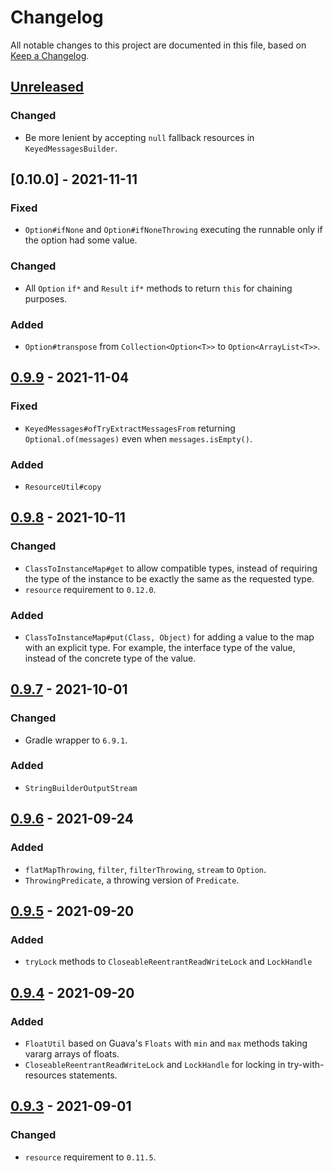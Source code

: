 # Changelog
All notable changes to this project are documented in this file, based on [Keep a Changelog](https://keepachangelog.com/en/1.0.0/).


## [Unreleased]
### Changed
- Be more lenient by accepting `null` fallback resources in `KeyedMessagesBuilder`.


## [0.10.0] - 2021-11-11
### Fixed
- `Option#ifNone` and `Option#ifNoneThrowing` executing the runnable only if the option had some value.

### Changed
- All `Option` `if*` and `Result` `if*` methods to return `this` for chaining purposes.

### Added
- `Option#transpose` from `Collection<Option<T>>` to `Option<ArrayList<T>>`.


## [0.9.9] - 2021-11-04
### Fixed
- `KeyedMessages#ofTryExtractMessagesFrom` returning `Optional.of(messages)` even when `messages.isEmpty()`.

### Added
- `ResourceUtil#copy`


## [0.9.8] - 2021-10-11
### Changed
- `ClassToInstanceMap#get` to allow compatible types, instead of requiring the type of the instance to be exactly the same as the requested type.
- `resource` requirement to `0.12.0`.

### Added
- `ClassToInstanceMap#put(Class, Object)` for adding a value to the map with an explicit type. For example, the interface type of the value, instead of the concrete type of the value.


## [0.9.7] - 2021-10-01
### Changed
- Gradle wrapper to `6.9.1`.

### Added
- `StringBuilderOutputStream`


## [0.9.6] - 2021-09-24
### Added
- `flatMapThrowing`, `filter`, `filterThrowing`, `stream` to `Option`.
- `ThrowingPredicate`, a throwing version of `Predicate`.


## [0.9.5] - 2021-09-20
### Added
- `tryLock` methods to `CloseableReentrantReadWriteLock` and `LockHandle`


## [0.9.4] - 2021-09-20
### Added
- `FloatUtil` based on Guava's `Floats` with `min` and `max` methods taking vararg arrays of floats.
- `CloseableReentrantReadWriteLock` and `LockHandle` for locking in try-with-resources statements.


## [0.9.3] - 2021-09-01
### Changed
- `resource` requirement to `0.11.5`.


[Unreleased]: https://github.com/metaborg/common/compare/release-0.9.9...HEAD
[0.9.9]: https://github.com/metaborg/common/compare/release-0.9.8...release-0.9.9
[0.9.8]: https://github.com/metaborg/common/compare/release-0.9.7...release-0.9.8
[0.9.7]: https://github.com/metaborg/common/compare/release-0.9.6...release-0.9.7
[0.9.6]: https://github.com/metaborg/common/compare/release-0.9.5...release-0.9.6
[0.9.5]: https://github.com/metaborg/common/compare/release-0.9.4...release-0.9.5
[0.9.4]: https://github.com/metaborg/common/compare/release-0.9.3...release-0.9.4
[0.9.3]: https://github.com/metaborg/common/compare/release-0.9.2...release-0.9.3
